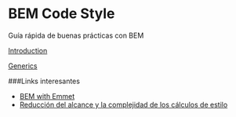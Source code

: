 BEM Code Style
==============
Guía rápida de buenas prácticas con BEM

[Introduction](Introduction.md)

[Generics](Generics.md)

###Links interesantes

* [BEM with Emmet][1]
* [Reducción del alcance y la complejidad de los cálculos de estilo][2]

[1]: https://pawelgrzybek.com/bem-with-emmet/
[2]: https://developers.google.com/web/fundamentals/performance/rendering/reduce-the-scope-and-complexity-of-style-calculations#use-block-element-modifier
